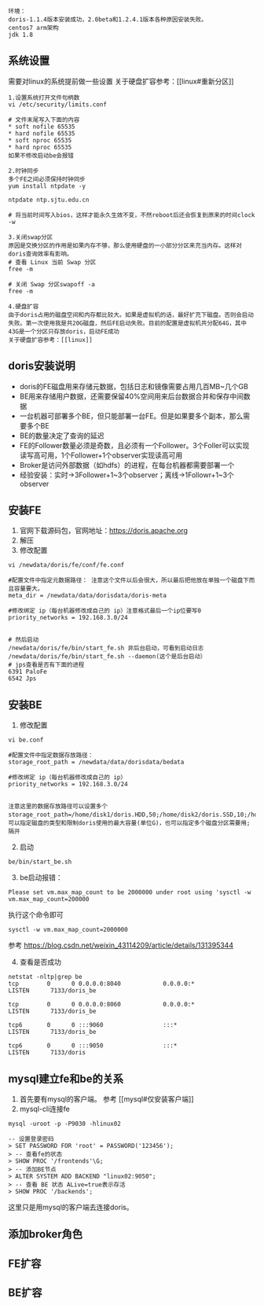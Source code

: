 	环境：
	doris-1.1.4版本安装成功，2.0beta和1.2.4.1版本各种原因安装失败。
	centos7 arm架构
	jdk 1.8
	
## 系统设置
需要对linux的系统提前做一些设置
关于硬盘扩容参考：[[linux#重新分区]]
```
1.设置系统打开文件句柄数
vi /etc/security/limits.conf

# 文件末尾写入下面的内容
* soft nofile 65535
* hard nofile 65535
* soft nproc 65535
* hard nproc 65535
如果不修改启动be会报错

2.时钟同步
多个FE之间必须保持时钟同步
yum install ntpdate -y

ntpdate ntp.sjtu.edu.cn

# 将当前时间写入bios，这样才能永久生效不变，不然reboot后还会恢复到原来的时间clock -w

3.关闭swap分区
原因是交换分区的作用是如果内存不够，那么使用硬盘的一小部分分区来充当内存。这样对doris查询效率有影响。
# 查看 Linux 当前 Swap 分区
free -m

# 关闭 Swap 分区swapoff -a
free -m

4.硬盘扩容
由于doris占用的磁盘空间和内存都比较大。如果是虚拟机的话，最好扩充下磁盘。否则会启动失败。第一次使用我是共20G磁盘，然后FE启动失败。目前的配置是虚拟机共分配64G，其中43G是一个分区只存放doris，启动FE成功
关于硬盘扩容参考：[[linux]]
```

## doris安装说明
* doris的FE磁盘用来存储元数据，包括日志和镜像需要占用几百MB~几个GB
* BE用来存储用户数据，还需要保留40%空间用来后台数据合并和保存中间数据
* 一台机器可部署多个BE，但只能部署一台FE。但是如果要多个副本，那么需要多个BE
* BE的数量决定了查询的延迟
* FE的Follower数量必须是奇数，且必须有一个Follower。3个Foller可以实现读写高可用，1个Follower+1个observer实现读高可用
* Broker是访问外部数据（如hdfs）的进程，在每台机器都需要部署一个
* 经验安装：实时->3Follower+1~3个observer；离线->1Followr+1~3个observer

## 安装FE

1. 官网下载源码包，官网地址：https://doris.apache.org
2. 解压
3. 修改配置
```shell
vi /newdata/doris/fe/conf/fe.conf

#配置文件中指定元数据路径： 注意这个文件以后会很大，所以最后把他放在单独一个磁盘下而且容量要大。
meta_dir = /newdata/data/dorisdata/doris-meta

#修改绑定 ip（每台机器修改成自己的 ip）注意格式最后一个ip位要写0
priority_networks = 192.168.3.0/24


# 然后启动
/newdata/doris/fe/bin/start_fe.sh 非后台启动，可看到启动日志
/newdata/doris/fe/bin/start_fe.sh --daemon(这个是后台启动）
# jps查看是否有下面的进程
6391 PaloFe
6542 Jps
```


## 安装BE

1. 修改配置
```
vi be.conf

#配置文件中指定数据存放路径：
storage_root_path = /newdata/data/dorisdata/bedata

#修改绑定 ip（每台机器修改成自己的 ip）
priority_networks = 192.168.3.0/24


注意这里的数据存放路径可以设置多个
storage_root_path=/home/disk1/doris.HDD,50;/home/disk2/doris.SSD,10;/home/disk。
可以指定磁盘的类型和限制doris使用的最大容量(单位G)，也可以指定多个磁盘分区需要用;隔开
```
2. 启动
```
be/bin/start_be.sh
```

3. be启动报错：
```
Please set vm.max_map_count to be 2000000 under root using 'sysctl -w vm.max_map_count=200000
```
执行这个命令即可
```
sysctl -w vm.max_map_count=2000000
```
参考 https://blog.csdn.net/weixin_43114209/article/details/131395344

4. 查看是否成功
```
netstat -nltp|grep be
tcp        0      0 0.0.0.0:8040            0.0.0.0:*               LISTEN      7133/doris_be       

tcp        0      0 0.0.0.0:8060            0.0.0.0:*               LISTEN      7133/doris_be       

tcp6       0      0 :::9060                 :::*                    LISTEN      7133/doris_be       

tcp6       0      0 :::9050                 :::*                    LISTEN      7133/doris
```
## mysql建立fe和be的关系
1. 首先要有mysql的客户端。
参考 [[mysql#仅安装客户端]]
2. mysql-cli连接fe
```
mysql -uroot -p -P9030 -hlinux02

-- 设置登录密码
> SET PASSWORD FOR 'root' = PASSWORD('123456');
> -- 查看fe的状态
> SHOW PROC '/frontends'\G;
> -- 添加BE节点
> ALTER SYSTEM ADD BACKEND "linux02:9050";
> -- 查看 BE 状态 ALive=true表示存活
> SHOW PROC '/backends';

```
这里只是用mysql的客户端去连接doris。

## 添加broker角色

## FE扩容

## BE扩容


